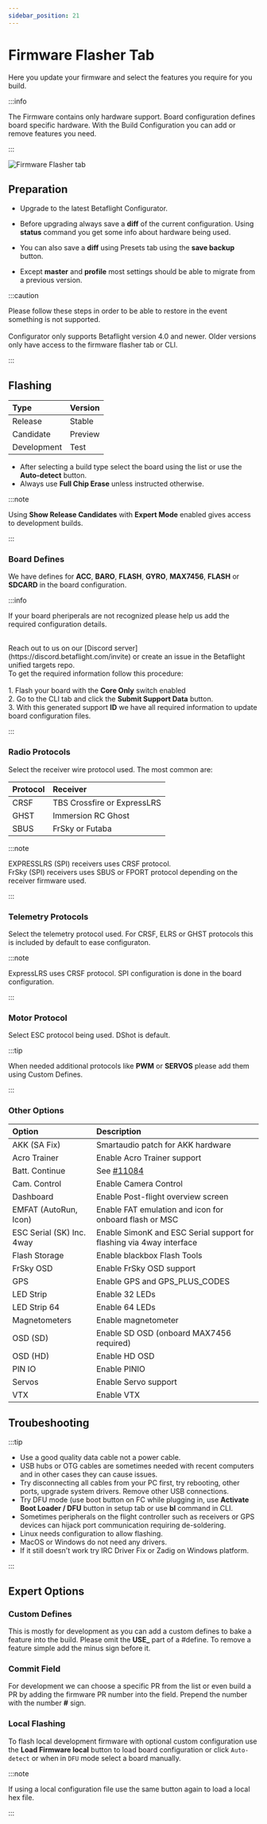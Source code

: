 ```yaml
---
sidebar_position: 21
---
```


# Firmware Flasher Tab

Here you update your firmware and select the features you require for you build.

:::info

The Firmware contains only hardware support. Board configuration defines board specific hardware. With the Build Configuration you can add or remove features you need.

:::

![Firmware Flasher tab](/img/betaflight_configurator_firmware_flasher_tab.png)

## Preparation

- Upgrade to the latest Betaflight Configurator.

- Before upgrading always save a <b>diff</b> of the current configuration. Using <b>status</b> command you get some info about hardware being used.
- You can also save a <b>diff</b> using Presets tab using the <b>save backup</b> button.
- Except <b>master</b> and <b>profile</b> most settings should be able to migrate from a previous version.

:::caution

Please follow these steps in order to be able to restore in the event something is not supported.<br/><br/>
Configurator only supports Betaflight version 4.0 and newer. Older versions only have access to the firmware flasher tab or CLI.

:::

## Flashing

| Type        | Version |
| :---------- | :------ |
| Release     | Stable  |
| Candidate   | Preview |
| Development | Test    |

- After selecting a build type select the board using the list or use the <b>Auto-detect</b> button.
- Always use <b>Full Chip Erase</b> unless instructed otherwise.

:::note

Using <b>Show Release Candidates</b> with <b>Expert Mode</b> enabled gives access to development builds.

:::

### Board Defines

We have defines for <b>ACC</b>, <b>BARO</b>, <b>FLASH</b>, <b>GYRO</b>, <b>MAX7456</b>, <b>FLASH</b> or <b>SDCARD</b> in the board configuration.

:::info

If your board pheriperals are not recognized please help us add the required configuration details.

<br/>
Reach out to us on our [Discord server](https://discord.betaflight.com/invite) or create an issue in the Betaflight unified targets repo.
<br/>
To get the required information follow this procedure:
<br/>
<br/>
1. Flash your board with the <b>Core Only</b> switch enabled
<br/>
2. Go to the CLI tab and click the <b>Submit Support Data</b> button.
<br/>
3. With this generated support <b>ID</b> we have all required information to update board configuration files.

:::

### Radio Protocols

Select the receiver wire protocol used. The most common are:

| Protocol | Receiver                    |
| :------- | :-------------------------- |
| CRSF     | TBS Crossfire or ExpressLRS |
| GHST     | Immersion RC Ghost          |
| SBUS     | FrSky or Futaba             |

:::note

EXPRESSLRS (SPI) receivers uses CRSF protocol.<br/>
FrSky (SPI) receivers uses SBUS or FPORT protocol depending on the receiver firmware used.

:::

### Telemetry Protocols

Select the telemetry protocol used. For CRSF, ELRS or GHST protocols this is included by default to ease configuraton.

:::note

ExpressLRS uses CRSF protocol. SPI configuration is done in the board configuration.

:::

### Motor Protocol

Select ESC protocol being used. DShot is default.

:::tip

When needed additional protocols like <b>PWM</b> or <b>SERVOS</b> please add them using Custom Defines.

:::

### Other Options

| Option                    | Description                                                          |
| :------------------------ | :------------------------------------------------------------------- |
| AKK (SA Fix)              | Smartaudio patch for AKK hardware                                    |
| Acro Trainer              | Enable Acro Trainer support                                          |
| Batt. Continue            | See [#11084](https://github.com/betaflight/betaflight/pull/11084)    |
| Cam. Control              | Enable Camera Control                                                |
| Dashboard                 | Enable Post-flight overview screen                                   |
| EMFAT (AutoRun, Icon)     | Enable FAT emulation and icon for onboard flash or MSC               |
| ESC Serial (SK) Inc. 4way | Enable SimonK and ESC Serial support for flashing via 4way interface |
| Flash Storage             | Enable blackbox Flash Tools                                          |
| FrSky OSD                 | Enable FrSky OSD support                                             |
| GPS                       | Enable GPS and GPS_PLUS_CODES                                        |
| LED Strip                 | Enable 32 LEDs                                                       |
| LED Strip 64              | Enable 64 LEDs                                                       |
| Magnetometers             | Enable magnetometer                                                  |
| OSD (SD)                  | Enable SD OSD (onboard MAX7456 required)                             |
| OSD (HD)                  | Enable HD OSD                                                        |
| PIN IO                    | Enable PINIO                                                         |
| Servos                    | Enable Servo support                                                 |
| VTX                       | Enable VTX                                                           |

## Troubeshooting

:::tip

- Use a good quality data cable not a power cable.
- USB hubs or OTG cables are sometimes needed with recent computers and in other cases they can cause issues.
- Try disconnecting all cables from your PC first, try rebooting, other ports, upgrade system drivers. Remove other USB connections.
- Try DFU mode (use boot button on FC while plugging in, use <b>Activate Boot Loader / DFU</b> button in setup tab or use <b>bl</b> command in CLI.
- Sometimes peripherals on the flight controller such as receivers or GPS devices can hijack port communication requiring de-soldering.
- Linux needs configuration to allow flashing.
- MacOS or Windows do not need any drivers.
- If it still doesn't work try IRC Driver Fix or Zadig on Windows platform.

:::

## Expert Options

### Custom Defines

This is mostly for development as you can add a custom defines to bake a feature into the build. Please omit the **USE\_** part of a #define.
To remove a feature simple add the minus sign before it.

### Commit Field

For development we can choose a specific PR from the list or even build a PR by adding the firmware PR number into the field. Prepend the number with the number **#** sign.

### Local Flashing

To flash local development firmware with optional custom configuration use the <b>Load Firmware local</b> button to load board configuration or click `Auto-detect` or when in `DFU` mode select a board manually.

:::note

If using a local configuration file use the same button again to load a local hex file.

:::

